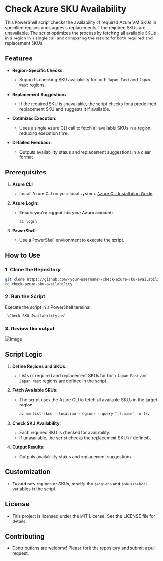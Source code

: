 # Check Azure SKU Availability

This PowerShell script checks the availability of required Azure VM SKUs in specified regions and suggests replacements if the required SKUs are unavailable. The script optimizes the process by fetching all available SKUs in a region in a single call and comparing the results for both required and replacement SKUs.

## Features

- **Region-Specific Checks**:
  - Supports checking SKU availability for both `Japan East` and `Japan West` regions.
  
- **Replacement Suggestions**:
  - If the required SKU is unavailable, the script checks for a predefined replacement SKU and suggests it if available.
  
- **Optimized Execution**:
  - Uses a single Azure CLI call to fetch all available SKUs in a region, reducing execution time.

- **Detailed Feedback**:
  - Outputs availability status and replacement suggestions in a clear format.

## Prerequisites

1. **Azure CLI**:
   - Install Azure CLI on your local system. [Azure CLI Installation Guide](https://learn.microsoft.com/en-us/cli/azure/install-azure-cli)

2. **Azure Login**:
   - Ensure you're logged into your Azure account:
     ```powershell
     az login
     ```

3. **PowerShell**:
   - Use a PowerShell environment to execute the script.

## How to Use

### 1. Clone the Repository
```bash
git clone https://github.com/<your-username>/check-azure-sku-availability.git
cd check-azure-sku-availability
```
### 2. Run the Script
Execute the script in a PowerShell terminal:
```bash
.\Check-SKU-Availability.ps1
```
### 3. Review the output
![image](https://github.com/user-attachments/assets/5c8cedb0-2265-4f70-8c7b-3ffce6dca88a)

## Script Logic

1. **Define Regions and SKUs**:
   - Lists of required and replacement SKUs for both `Japan East` and `Japan West` regions are defined in the script.

2. **Fetch Available SKUs**:
   - The script uses the Azure CLI to fetch all available SKUs in the target region:
     ```powershell
     az vm list-skus --location <region> --query "[].name" -o tsv
     ```

3. **Check SKU Availability**:
   - Each required SKU is checked for availability.
   - If unavailable, the script checks the replacement SKU (if defined).

4. **Output Results**:
   - Outputs availability status and replacement suggestions.

## Customization
- To add new regions or SKUs, modify the `$regions` and `$skusToCheck` variables in the script.

## License
- This project is licensed under the MIT License. See the LICENSE file for details.

## Contributing
- Contributions are welcome! Please fork the repository and submit a pull request.

